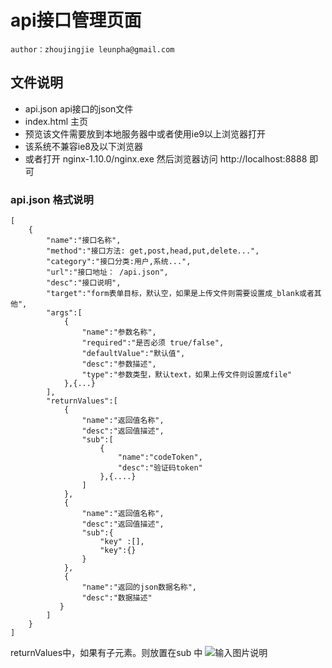 # api接口管理页面
    author：zhoujingjie leunpha@gmail.com

## 文件说明
* api.json api接口的json文件
* index.html 主页
* 预览该文件需要放到本地服务器中或者使用ie9以上浏览器打开
* 该系统不兼容ie8及以下浏览器
* 或者打开 nginx-1.10.0/nginx.exe 然后浏览器访问 http://localhost:8888 即可

### api.json 格式说明
    [
        {
            "name":"接口名称",
            "method":"接口方法: get,post,head,put,delete...",
            "category":"接口分类:用户,系统...",
            "url":"接口地址： /api.json",
            "desc":"接口说明",
            "target":"form表单目标，默认空，如果是上传文件则需要设置成_blank或者其他",
            "args":[
                {
                    "name":"参数名称",
                    "required":"是否必须 true/false",
                    "defaultValue":"默认值",
                    "desc":"参数描述",
                    "type":"参数类型，默认text，如果上传文件则设置成file"
                },{...}
            ],
            "returnValues":[
                {
                    "name":"返回值名称",
                    "desc":"返回值描述",
                    "sub":[
                        {
                            "name":"codeToken",
                            "desc":"验证码token"
                        },{....}
                    ]
                },
                {
                    "name":"返回值名称",
                    "desc":"返回值描述",
                    "sub":{
                        "key" :[],
                        "key":{}
                    }
                },
                {
                    "name":"返回的json数据名称",
                    "desc":"数据描述"
               }
            ]
        }
    ]
returnValues中，如果有子元素。则放置在sub 中
![输入图片说明](http://git.oschina.net/uploads/images/2015/0804/114958_2f923fd4_91198.gif "在这里输入图片标题")